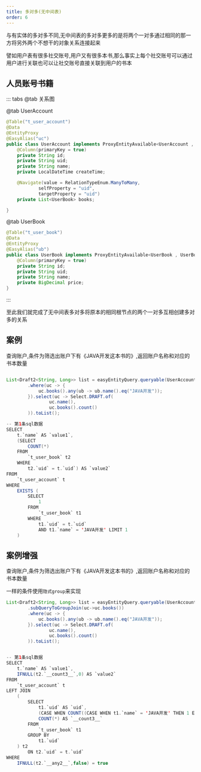 ```yaml
---
title: 多对多(无中间表)
order: 6
---
```

与有实体的多对多不同,无中间表的多对多更多的是将两个一对多通过相同的那一方将另外两个不想干的对象关系连接起来

譬如用户表有很多社交账号,用户又有很多本书,那么事实上每个社交账号可以通过用户进行关联也可以让社交账号直接关联到用户的书本

## 人员账号书籍

::: tabs
@tab 关系图
<img :src="$withBase('/images/many2many2.svg')">

@tab UserAccount
```java
@Table("t_user_account")
@Data
@EntityProxy
@EasyAlias("uc")
public class UserAccount implements ProxyEntityAvailable<UserAccount , UserAccountProxy> {
    @Column(primaryKey = true)
    private String id;
    private String uid;
    private String name;
    private LocalDateTime createTime;

    @Navigate(value = RelationTypeEnum.ManyToMany,
            selfProperty = "uid",
            targetProperty = "uid")
    private List<UserBook> books;

}
```
@tab UserBook
```java
@Table("t_user_book")
@Data
@EntityProxy
@EasyAlias("ub")
public class UserBook implements ProxyEntityAvailable<UserBook , UserBookProxy> {
    @Column(primaryKey = true)
    private String id;
    private String uid;
    private String name;
    private BigDecimal price;
}
```


:::

至此我们就完成了无中间表多对多将原本的相同根节点的两个一对多互相创建多对多的关系


## 案例
查询账户,条件为筛选出账户下有《JAVA开发这本书的》,返回账户名称和对应的书本数量
```java

List<Draft2<String, Long>> list = easyEntityQuery.queryable(UserAccount.class)
        .where(uc -> {
            uc.books().any(ub -> ub.name().eq("JAVA开发"));
        }).select(uc -> Select.DRAFT.of(
                uc.name(),
                uc.books().count()
        )).toList();

-- 第1条sql数据
SELECT
    t.`name` AS `value1`,
    (SELECT
        COUNT(*) 
    FROM
        `t_user_book` t2 
    WHERE
        t2.`uid` = t.`uid`) AS `value2` 
FROM
    `t_user_account` t 
WHERE
    EXISTS (
        SELECT
            1 
        FROM
            `t_user_book` t1 
        WHERE
            t1.`uid` = t.`uid` 
            AND t1.`name` = 'JAVA开发' LIMIT 1
    )
```

## 案例增强
查询账户,条件为筛选出账户下有《JAVA开发这本书的》,返回账户名称和对应的书本数量

一样的条件使用`隐式group`来实现
```java
List<Draft2<String, Long>> list = easyEntityQuery.queryable(UserAccount.class)
        .subQueryToGroupJoin(uc->uc.books())
        .where(uc -> {
            uc.books().any(ub -> ub.name().eq("JAVA开发"));
        }).select(uc -> Select.DRAFT.of(
                uc.name(),
                uc.books().count()
        )).toList();


-- 第1条sql数据
SELECT
    t.`name` AS `value1`,
    IFNULL(t2.`__count3__`,0) AS `value2` 
FROM
    `t_user_account` t 
LEFT JOIN
    (
        SELECT
            t1.`uid` AS `uid`,
            (CASE WHEN COUNT((CASE WHEN t1.`name` = 'JAVA开发' THEN 1 ELSE null END)) > 0 THEN true ELSE false END) AS `__any2__`,
            COUNT(*) AS `__count3__` 
        FROM
            `t_user_book` t1 
        GROUP BY
            t1.`uid`
    ) t2 
        ON t2.`uid` = t.`uid` 
WHERE
    IFNULL(t2.`__any2__`,false) = true
```